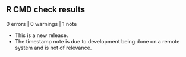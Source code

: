 ## R CMD check results

0 errors | 0 warnings | 1 note

* This is a new release.
* The timestamp note is due to development being done on a remote system and is not of relevance.
